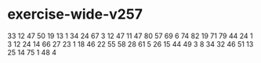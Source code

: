 # exercise-wide-v257
33
12
47
50
19
13
1
34
24
67
3
12
47
11
47
80
57
69
6
74
82
19
71
79
44
24
1
3
12
24
14
66
27
23
1
18
46
22
55
58
28
61
5
26
15
44
49
3
8
34
32
46
51
13
25
14
75
1
48
4
